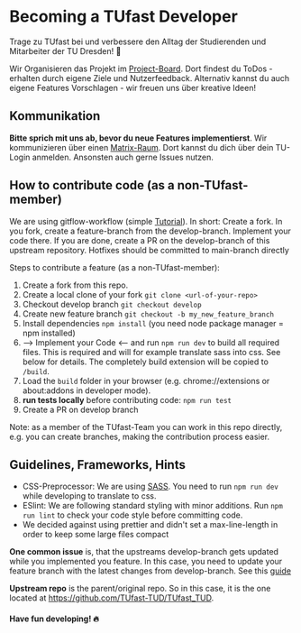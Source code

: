 # Becoming a TUfast Developer
Trage zu TUfast bei und verbessere den Alltag der Studierenden und Mitarbeiter der TU Dresden! 🌟

Wir Organisieren das Projekt im [Project-Board](https://github.com/orgs/TUfast-TUD/projects/1). Dort findest du ToDos - erhalten durch eigene Ziele und Nutzerfeedback. Alternativ kannst du auch eigene Features Vorschlagen - wir freuen uns über kreative Ideen!

## Kommunikation
**Bitte sprich mit uns ab, bevor du neue Features implementierst**. Wir kommunizieren über einen [Matrix-Raum](https://matrix.to/#/#tu-fast:tu-dresden.de). Dort kannst du dich über dein TU-Login anmelden. Ansonsten auch gerne Issues nutzen.


## How to contribute code (as a non-TUfast-member)
We are using gitflow-workflow (simple [Tutorial](
https://www.atlassian.com/de/git/tutorials/comparing-workflows/gitflow-workflow)). In short: Create a fork. In you fork, create a feature-branch from the develop-branch. Implement your code there. If you are done, create a PR on the develop-branch of this upstream repository. Hotfixes should be committed to main-branch directly

Steps to contribute a feature (as a non-TUfast-member):
1. Create a fork from this repo.
2. Create a local clone of your fork `git clone <url-of-your-repo>`
3. Checkout develop branch `git checkout develop`
4. Create new feature branch `git checkout -b my_new_feature_branch`
5. Install dependencies `npm install` (you need node package manager = npm installed)
6. --> Implement your Code <-- and run `npm run dev` to build all required files. This is required and will for example translate sass into css. See below for details. The completely build extension will be copied to `/build`.
7. Load the `build` folder in your browser (e.g. chrome://extensions or about:addons in developer mode).
8. **run tests locally** before contributing code: `npm run test`
9. Create a PR on develop branch

Note: as a member of the TUfast-Team you can work in this repo directly, e.g. you can create branches, making the contribution process easier.

## Guidelines, Frameworks, Hints
- CSS-Preprocessor: We are using [SASS](https://sass-lang.com/). You need to run `npm run dev` while developing to translate to css.
- ESlint: We are following standard styling with minor additions. Run `npm run lint` to check your code style before committing code.
- We decided against using prettier and didn't set a max-line-length in order to keep some large files compact

**One common issue** is, that the upstreams develop-branch gets updated while you implemented you feature. In this case,  you need to update your feature branch with the latest changes from develop-branch. See this [guide](https://akrabat.com/the-beginners-guide-to-rebasing-your-pr/)

**Upstream repo** is the parent/original repo. So in this case, it is the one located at https://github.com/TUfast-TUD/TUfast_TUD.

#### Have fun developing! 🔥
